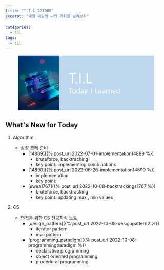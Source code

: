```yaml
---
title: "T.I.L_221008"
excerpt: "매일 매일의 나의 자취를 남겨보자"

categories:
  - til
tags:
  - til
---
```

<figure>
    <img src="/assets/images/til_image.png">
</figure>

## What's New for Today   
1. Algorithm     
    - 삼성 코테 준비
        - [14889]({% post_url 2022-07-01-implementation14889 %}) 
            - bruteforce, backtracking
            - key point: implementing combinations
        - [14890]({% post_url 2022-06-26-implementation14890 %}) 
            - implementation
            - key point: 
        - [swea1767]({% post_url 2022-10-08-backtrackings1767 %})
            - bruteforce, backtracking
            - key point: updating max , min values

2. CS
    - 면접을 위한 CS 전공지식 노트
        - [design_pattern]({% post_url 2022-10-08-designpattern2 %})
            - iterator pattern
            - mvc pattern
        - [programming_paradigm]({% post_url 2022-10-08-programmingparadigm %})    
            - declarative programming
            - object oriented programming
            - procedural programming





  




